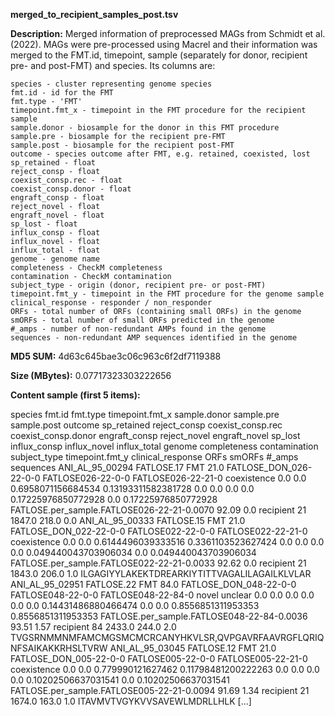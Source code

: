 **merged_to_recipient_samples_post.tsv**

**Description:**	Merged information of preprocessed MAGs from Schmidt et al. (2022).
                        MAGs were pre-processed using Macrel and their information was merged to
                        the FMT.id, timepoint, sample (separately for donor, recipient pre- and post-FMT)
                        and species. Its columns are:

    species - cluster representing genome species
    fmt.id - id for the FMT
    fmt.type - 'FMT'
    timepoint.fmt_x - timepoint in the FMT procedure for the recipient sample
    sample.donor - biosample for the donor in this FMT procedure
    sample.pre - biosample for the recipient pre-FMT
    sample.post - biosample for the recipient post-FMT
    outcome - species outcome after FMT, e.g. retained, coexisted, lost
    sp_retained - float
    reject_consp - float
    coexist_consp.rec - float
    coexist_consp.donor - float
    engraft_consp - float
    reject_novel - float
    engraft_novel - float 
    sp_lost - float
    influx_consp - float
    influx_novel - float
    influx_total - float
    genome - genome name
    completeness - CheckM completeness
    contamination - CheckM contamination
    subject_type - origin (donor, recipient pre- or post-FMT)
    timepoint.fmt_y - timepoint in the FMT procedure for the genome sample 
    clinical_response - responder / non_responder
    ORFs - total number of ORFs (containing small ORFs) in the genome
    smORFs - total number of small ORFs predicted in the genome
    #_amps - number of non-redundant AMPs found in the genome
    sequences - non-redundant AMP sequences identified in the genome


**MD5 SUM:**	4d63c645bae3c06c963c6f2df7119388

**Size (MBytes):**	0.07717323303222656

**Content sample (first 5 items):**

species	fmt.id	fmt.type	timepoint.fmt_x	sample.donor	sample.pre	sample.post	outcome	sp_retained	reject_consp	coexist_consp.rec	coexist_consp.donor	engraft_consp	reject_novel	engraft_novel	sp_lost	influx_consp	influx_novel	influx_total	genome	completeness	contamination	subject_type	timepoint.fmt_y	clinical_response	ORFs	smORFs	#_amps	sequences
ANI_AL_95_00294	FATLOSE.17	FMT	21.0	FATLOSE_DON_026-22-0-0	FATLOSE026-22-0-0	FATLOSE026-22-21-0	coexistence	0.0	0.0	0.6958071156684534	0.13193311582381728	0.0	0.0	0.0	0.0	0.17225976850772928	0.0	0.17225976850772928	FATLOSE.per_sample.FATLOSE026-22-21-0.0070	92.09	0.0	recipient	21		1847.0	218.0	0.0	
ANI_AL_95_00333	FATLOSE.15	FMT	21.0	FATLOSE_DON_022-22-0-0	FATLOSE022-22-0-0	FATLOSE022-22-21-0	coexistence	0.0	0.0	0.6144496039333516	0.3361103523627424	0.0	0.0	0.0	0.0	0.049440043703906034	0.0	0.049440043703906034	FATLOSE.per_sample.FATLOSE022-22-21-0.0033	92.62	0.0	recipient	21		1843.0	206.0	1.0	ILGAGIYYLAKEKTDREARKIYTITTVAGALILAGAILKLVLAR
ANI_AL_95_02951	FATLOSE.22	FMT	84.0	FATLOSE_DON_048-22-0-0	FATLOSE048-22-0-0	FATLOSE048-22-84-0	novel unclear	0.0	0.0	0.0	0.0	0.0	0.0	0.14431486880466474	0.0	0.0	0.8556851311953353	0.8556851311953353	FATLOSE.per_sample.FATLOSE048-22-84-0.0036	93.51	1.57	recipient	84		2433.0	244.0	2.0	TVGSRNMMNMFAMCMGSMCMCRCANYHKVLSR,QVPGAVRFAAVRGFLQRIQNFSAIKAKKRHSLTVRW
ANI_AL_95_03045	FATLOSE.12	FMT	21.0	FATLOSE_DON_005-22-0-0	FATLOSE005-22-0-0	FATLOSE005-22-21-0	coexistence	0.0	0.0	0.779990121627462	0.11798481200222263	0.0	0.0	0.0	0.0	0.10202506637031541	0.0	0.10202506637031541	FATLOSE.per_sample.FATLOSE005-22-21-0.0094	91.69	1.34	recipient	21		1674.0	163.0	1.0	ITAVMVTVGYKVVSAVEWLMDRLLHLK
[...]
